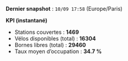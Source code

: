 **Dernier snapshot** : `10/09 17:58` (Europe/Paris)

**KPI (instantané)**

- Stations couvertes : **1469**
- Vélos disponibles (total) : **16304**
- Bornes libres (total) : **29460**
- Taux moyen d’occupation : **34.7 %**

